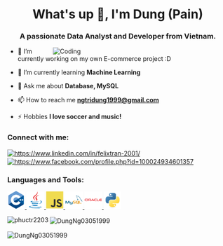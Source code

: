 <h1 align="center">What's up 👋, I'm Dung (Pain)</h1>
<h3 align="center">A passionate Data Analyst and Developer from Vietnam.</h3>

<img align="right" alt="Coding" width="400" src="https://cdn.dribbble.com/users/394112/screenshots/14799647/media/62b03574edf6b11d5ecc9dc0d4bc5756.jpg">

- 🔭 I’m currently working on my own E-commerce project :D

- 🌱 I’m currently learning **Machine Learning**

- 💬 Ask me about **Database, MySQL**

- 📫 How to reach me **ngtridung1999@gmail.com**

- ⚡ Hobbies **I love soccer and music!**

<h3 align="left">Connect with me:</h3>
<p align="left">
<a href="https://linkedin.com/in/https://www.linkedin.com/in/felixtran-2001/" target="blank"><img align="center" src="https://raw.githubusercontent.com/rahuldkjain/github-profile-readme-generator/master/src/images/icons/Social/linked-in-alt.svg" alt="https://www.linkedin.com/in/felixtran-2001/" height="30" width="40" /></a>
<a href="https://www.facebook.com/jacks.nguyen.1" target="blank"><img align="center" src="https://raw.githubusercontent.com/rahuldkjain/github-profile-readme-generator/master/src/images/icons/Social/facebook.svg" alt="https://www.facebook.com/profile.php?id=100024934601357" height="30" width="40" /></a>
</p>

<h3 align="left">Languages and Tools:</h3>
<p align="left"> <a href="https://www.w3schools.com/cpp/" target="_blank" rel="noreferrer"> <img src="https://raw.githubusercontent.com/devicons/devicon/master/icons/cplusplus/cplusplus-original.svg" alt="cplusplus" width="40" height="40"/> </a> <a href="https://www.java.com" target="_blank" rel="noreferrer"> <img src="https://raw.githubusercontent.com/devicons/devicon/master/icons/java/java-original.svg" alt="java" width="40" height="40"/> </a> <a href="https://developer.mozilla.org/en-US/docs/Web/JavaScript" target="_blank" rel="noreferrer"> <img src="https://raw.githubusercontent.com/devicons/devicon/master/icons/javascript/javascript-original.svg" alt="javascript" width="40" height="40"/> </a> <a href="https://www.mysql.com/" target="_blank" rel="noreferrer"> <img src="https://raw.githubusercontent.com/devicons/devicon/master/icons/mysql/mysql-original-wordmark.svg" alt="mysql" width="40" height="40"/> </a> <a href="https://www.oracle.com/" target="_blank" rel="noreferrer"> <img src="https://raw.githubusercontent.com/devicons/devicon/master/icons/oracle/oracle-original.svg" alt="oracle" width="40" height="40"/> </a> <a href="https://www.python.org" target="_blank" rel="noreferrer"> <img src="https://raw.githubusercontent.com/devicons/devicon/master/icons/python/python-original.svg" alt="python" width="40" height="40"/> </a> </p>
<p><img align="left" src="https://github-readme-stats.vercel.app/api/top-langs?username=phuctr2203&show_icons=true&theme=dracula&cache_seconds=1800&locale=en&layout=compact" alt="phuctr2203" /></p>

<p>&nbsp;<img align="center" src="https://github-readme-stats.vercel.app/api?username=DungNg03051999&show_icons=true&theme=dracula&hide_border=true&locale=en" alt="DungNg03051999" /></p>

<p><img align="center" src="https://github-readme-streak-stats.herokuapp.com/?user=DungNg03051999&theme=dark" alt="DungNg03051999" /></p>
